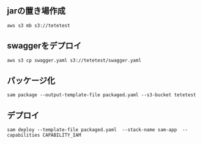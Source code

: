 ## jarの置き場作成
```
aws s3 mb s3://tetetest
```
## swaggerをデプロイ
```
aws s3 cp swagger.yaml s3://tetetest/swagger.yaml
```

## パッケージ化
```
sam package --output-template-file packaged.yaml --s3-bucket tetetest
```

## デプロイ
```
sam deploy --template-file packaged.yaml  --stack-name sam-app  --capabilities CAPABILITY_IAM
```  



